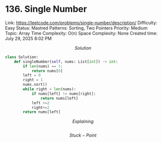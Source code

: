 # 136. Single Number

Link: https://leetcode.com/problems/single-number/description/
Difficulty: Easy
Status: Mastred
Patterns: Sorting, Two Pointers
Priority: Medium
Topic: Array
Time Complexity: O(n)
Space Complexity: None
Created time: July 29, 2025 8:02 PM

$$
Solution
$$

```python
class Solution:
    def singleNumber(self, nums: List[int]) -> int:
        if len(nums) == 1:
            return nums[0]
        left = 0
        right = 1
        nums.sort()
        while right < len(nums):
            if nums[left] != nums[right]:
                return nums[left]
            left +=2
            right+=2
        return nums[left]
```

$$
Explaining
$$

```

```

$$
Stuck-Point
$$

```

```
